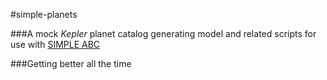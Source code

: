 #simple-planets

###A mock _Kepler_ planet catalog generating model and related scripts for use with [SIMPLE ABC](https://github.com/rcmorehead/SIMPLE-ABC)

###Getting better all the time

